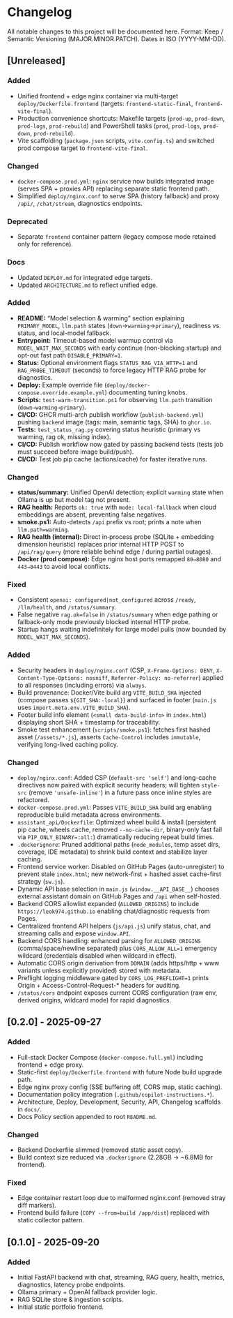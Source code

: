 # Changelog

All notable changes to this project will be documented here.
Format: Keep / Semantic Versioning (MAJOR.MINOR.PATCH). Dates in ISO (YYYY-MM-DD).

## [Unreleased]

### Added
- Unified frontend + edge nginx container via multi-target `deploy/Dockerfile.frontend` (targets: `frontend-static-final`, `frontend-vite-final`).
- Production convenience shortcuts: Makefile targets (`prod-up`, `prod-down`, `prod-logs`, `prod-rebuild`) and PowerShell tasks (`prod`, `prod-logs`, `prod-down`, `prod-rebuild`).
- Vite scaffolding (`package.json` scripts, `vite.config.ts`) and switched prod compose target to `frontend-vite-final`.

### Changed
- `docker-compose.prod.yml`: `nginx` service now builds integrated image (serves SPA + proxies API) replacing separate static frontend path.
- Simplified `deploy/nginx.conf` to serve SPA (history fallback) and proxy `/api/`, `/chat/stream`, diagnostics endpoints.

### Deprecated
- Separate `frontend` container pattern (legacy compose mode retained only for reference).

### Docs
- Updated `DEPLOY.md` for integrated edge targets.
- Updated `ARCHITECTURE.md` to reflect unified edge.

### Added
- **README:** “Model selection & warming” section explaining `PRIMARY_MODEL`, `llm.path` states (`down`→`warming`→`primary`), readiness vs. status, and local-model fallback.
- **Entrypoint:** Timeout-based model warmup control via `MODEL_WAIT_MAX_SECONDS` with early continue (non-blocking startup) and opt-out fast path `DISABLE_PRIMARY=1`.
- **Status:** Optional environment flags `STATUS_RAG_VIA_HTTP=1` and `RAG_PROBE_TIMEOUT` (seconds) to force legacy HTTP RAG probe for diagnostics.
- **Deploy:** Example override file (`deploy/docker-compose.override.example.yml`) documenting tuning knobs.
- **Scripts:** `test-warm-transition.ps1` for observing `llm.path` transition (`down→warming→primary`).
- **CI/CD:** GHCR multi-arch publish workflow (`publish-backend.yml`) pushing `backend` image (tags: main, semantic tags, SHA) to `ghcr.io`.
- **Tests:** `test_status_rag.py` covering status heuristic (primary vs warming, rag ok, missing index).
- **CI/CD:** Publish workflow now gated by passing backend tests (tests job must succeed before image build/push).
- **CI/CD:** Test job pip cache (actions/cache) for faster iterative runs.

### Changed
- **status/summary:** Unified OpenAI detection; explicit `warming` state when Ollama is up but model tag not present.
- **RAG health:** Reports `ok: true` with `mode: local-fallback` when cloud embeddings are absent, preventing false negatives.
- **smoke.ps1:** Auto-detects `/api` prefix vs root; prints a note when `llm.path=warming`.
- **RAG health (internal):** Direct in‑process probe (SQLite + embedding dimension heuristic) replaces prior internal HTTP POST to `/api/rag/query` (more reliable behind edge / during partial outages).
- **Docker (prod compose):** Edge nginx host ports remapped `80→8080` and `443→8443` to avoid local conflicts.

### Fixed
- Consistent `openai: configured|not_configured` across `/ready`, `/llm/health`, and `/status/summary`.
- False negative `rag.ok=false` in `/status/summary` when edge pathing or fallback-only mode previously blocked internal HTTP probe.
- Startup hangs waiting indefinitely for large model pulls (now bounded by `MODEL_WAIT_MAX_SECONDS`).

### Added
- Security headers in `deploy/nginx.conf` (CSP, `X-Frame-Options: DENY`, `X-Content-Type-Options: nosniff`, `Referrer-Policy: no-referrer`) applied to all responses (including errors) via `always`.
- Build provenance: Docker/Vite build arg `VITE_BUILD_SHA` injected (compose passes `${GIT_SHA:-local}`) and surfaced in footer (`main.js` uses `import.meta.env.VITE_BUILD_SHA`).
- Footer build info element (`<small data-build-info>` in `index.html`) displaying short SHA + timestamp for traceability.
- Smoke test enhancement (`scripts/smoke.ps1`): fetches first hashed asset (`/assets/*.js`), asserts `Cache-Control` includes `immutable`, verifying long-lived caching policy.

### Changed
- `deploy/nginx.conf`: Added CSP (`default-src 'self'`) and long-cache directives now paired with explicit security headers; will tighten `style-src` (remove `'unsafe-inline'`) in a future pass once inline styles are refactored.
- `docker-compose.prod.yml`: Passes `VITE_BUILD_SHA` build arg enabling reproducible build metadata across environments.
 - `assistant_api/Dockerfile`: Optimized wheel build & install (persistent pip cache, wheels cache, removed `--no-cache-dir`, binary-only fast fail via `PIP_ONLY_BINARY=:all:`) dramatically reducing repeat build times.
 - `.dockerignore`: Pruned additional paths (`node_modules`, temp asset dirs, coverage, IDE metadata) to shrink build context and stabilize layer caching.
 - Frontend service worker: Disabled on GitHub Pages (auto-unregister) to prevent stale `index.html`; new network-first + hashed asset cache-first strategy (`sw.js`).
 - Dynamic API base selection in `main.js` (`window.__API_BASE__`) chooses external assistant domain on GitHub Pages and `/api` when self-hosted.
 - Backend CORS allowlist expanded (`ALLOWED_ORIGINS`) to include `https://leok974.github.io` enabling chat/diagnostic requests from Pages.
 - Centralized frontend API helpers (`js/api.js`) unify status, chat, and streaming calls and expose `window.API`.
 - Backend CORS handling: enhanced parsing for `ALLOWED_ORIGINS` (comma/space/newline separated) plus `CORS_ALLOW_ALL=1` emergency wildcard (credentials disabled when wildcard in effect).
 - Automatic CORS origin derivation from `DOMAIN` (adds https/http + www variants unless explicitly provided) stored with metadata.
 - Preflight logging middleware gated by `CORS_LOG_PREFLIGHT=1` prints Origin + Access-Control-Request-* headers for auditing.
 - `/status/cors` endpoint exposes current CORS configuration (raw env, derived origins, wildcard mode) for rapid diagnostics.

## [0.2.0] - 2025-09-27
### Added
- Full-stack Docker Compose (`docker-compose.full.yml`) including frontend + edge proxy.
- Static-first `deploy/Dockerfile.frontend` with future Node build upgrade path.
- Edge nginx proxy config (SSE buffering off, CORS map, static caching).
- Documentation policy integration (`.github/copilot-instructions.*`).
- Architecture, Deploy, Development, Security, API, Changelog scaffolds in `docs/`.
- Docs Policy section appended to root `README.md`.

### Changed
- Backend Dockerfile slimmed (removed static asset copy).
- Build context size reduced via `.dockerignore` (2.28GB → ~6.8MB for frontend).

### Fixed
- Edge container restart loop due to malformed nginx.conf (removed stray diff markers).
- Frontend build failure (`COPY --from=build /app/dist`) replaced with static collector pattern.

## [0.1.0] - 2025-09-20
### Added
- Initial FastAPI backend with chat, streaming, RAG query, health, metrics, diagnostics, latency probe endpoints.
- Ollama primary + OpenAI fallback provider logic.
- RAG SQLite store & ingestion scripts.
- Initial static portfolio frontend.

